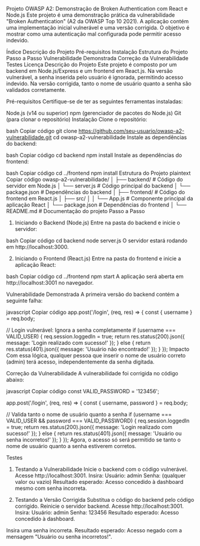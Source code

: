 Projeto OWASP A2: Demonstração de Broken Authentication com React e Node.js
Este projeto é uma demonstração prática da vulnerabilidade "Broken Authentication" (A2 da OWASP Top 10 2021). A aplicação contém uma implementação inicial vulnerável e uma versão corrigida. O objetivo é mostrar como uma autenticação mal configurada pode permitir acesso indevido.

Índice
Descrição do Projeto
Pré-requisitos
Instalação
Estrutura do Projeto
Passo a Passo
Vulnerabilidade Demonstrada
Correção da Vulnerabilidade
Testes
Licença
Descrição do Projeto
Este projeto é composto por um backend em Node.js/Express e um frontend em React.js. Na versão vulnerável, a senha inserida pelo usuário é ignorada, permitindo acesso indevido. Na versão corrigida, tanto o nome de usuário quanto a senha são validados corretamente.

Pré-requisitos
Certifique-se de ter as seguintes ferramentas instaladas:

Node.js (v14 ou superior)
npm (gerenciador de pacotes do Node.js)
Git (para clonar o repositório)
Instalação
Clone o repositório:

bash
Copiar código
git clone https://github.com/seu-usuario/owasp-a2-vulnerabilidade.git
cd owasp-a2-vulnerabilidade
Instale as dependências do backend:

bash
Copiar código
cd backend
npm install
Instale as dependências do frontend:

bash
Copiar código
cd ../frontend
npm install
Estrutura do Projeto
plaintext
Copiar código
owasp-a2-vulnerabilidade/
│
├── backend/             # Código do servidor em Node.js
│   └── server.js        # Código principal do backend
│   └── package.json     # Dependências do backend
│
├── frontend/            # Código do frontend em React.js
│   ├── src/
│   │   └── App.js       # Componente principal da aplicação React
│   └── package.json     # Dependências do frontend
│
└── README.md            # Documentação do projeto
Passo a Passo
1. Iniciando o Backend (Node.js)
Entre na pasta do backend e inicie o servidor:

bash
Copiar código
cd backend
node server.js
O servidor estará rodando em http://localhost:3000.

2. Iniciando o Frontend (React.js)
Entre na pasta do frontend e inicie a aplicação React:

bash
Copiar código
cd ../frontend
npm start
A aplicação será aberta em http://localhost:3001 no navegador.

Vulnerabilidade Demonstrada
A primeira versão do backend contém a seguinte falha:

javascript
Copiar código
app.post('/login', (req, res) => {
  const { username } = req.body;

  // Login vulnerável: Ignora a senha completamente
  if (username === VALID_USER) {
    req.session.loggedIn = true;
    return res.status(200).json({ message: 'Login realizado com sucesso!' });
  } else {
    return res.status(401).json({ message: 'Usuário não encontrado!' });
  }
});
Impacto
Com essa lógica, qualquer pessoa que inserir o nome de usuário correto (admin) terá acesso, independentemente da senha digitada.

Correção da Vulnerabilidade
A vulnerabilidade foi corrigida no código abaixo:

javascript
Copiar código
const VALID_PASSWORD = '123456';

app.post('/login', (req, res) => {
  const { username, password } = req.body;

  // Valida tanto o nome de usuário quanto a senha
  if (username === VALID_USER && password === VALID_PASSWORD) {
    req.session.loggedIn = true;
    return res.status(200).json({ message: 'Login realizado com sucesso!' });
  } else {
    return res.status(401).json({ message: 'Usuário ou senha incorretos!' });
  }
});
Agora, o acesso só será permitido se tanto o nome de usuário quanto a senha estiverem corretos.

Testes
1. Testando a Vulnerabilidade
Inicie o backend com o código vulnerável.
Acesse http://localhost:3001.
Insira:
Usuário: admin
Senha: (qualquer valor ou vazio)
Resultado esperado: Acesso concedido à dashboard mesmo com senha incorreta.

2. Testando a Versão Corrigida
Substitua o código do backend pelo código corrigido.
Reinicie o servidor backend.
Acesse http://localhost:3001.
Insira:
Usuário: admin
Senha: 123456
Resultado esperado: Acesso concedido à dashboard.

Insira uma senha incorreta.
Resultado esperado: Acesso negado com a mensagem "Usuário ou senha incorretos!".